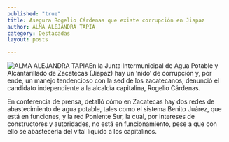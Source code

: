 ```yaml
---
published: "true"
title: Asegura Rogelio Cárdenas que existe corrupción en Jiapaz
author: ALMA ALEJANDRA TAPIA
category: Destacadas
layout: posts

---
```


![ALMA ALEJANDRA TAPIA](http://i.imgur.com/uIUQzG7m.jpg)En la Junta Intermunicipal de Agua Potable y Alcantarillado de Zacatecas (Jiapaz) hay un ‘nido’ de corrupción y, por ende, un manejo tendencioso con la sed de los zacatecanos, denunció el candidato independiente a la alcaldía capitalina, Rogelio Cárdenas. 

En conferencia de prensa, detalló cómo en Zacatecas hay dos redes de abastecimiento de agua potable, tales como el sistema Benito Juárez, que está en funciones, y la red Poniente Sur, la cual, por intereses de constructores y autoridades, no está en funcionamiento, pese a que con ello se abastecería del vital líquido a los capitalinos.
